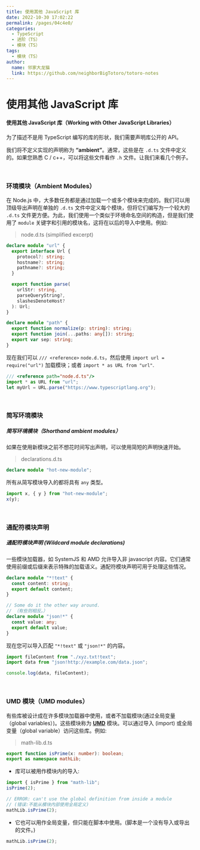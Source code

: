 ```yaml
---
title: 使用其他 JavaScript 库
date: 2022-10-30 17:02:22
permalink: /pages/04c4e0/
categories:
  - TypeScript
  - 进阶（TS）
  - 模块（TS）
tags:
  - 模块（TS）
author: 
  name: 邻家大龙猫
  link: https://github.com/neighborBigTotoro/totoro-notes
---
```




# 使用其他 JavaScript 库

#### 使用其他 JavaScript 库（Working with Other JavaScript Libraries）


为了描述不是用 TypeScript 编写的库的形状，我们需要声明库公开的 API。

我们将不定义实现的声明称为 **“ambient”**。通常，这些是在 `.d.ts` 文件中定义的。如果您熟悉 C / c++，可以将这些文件看作 `.h` 文件。让我们来看几个例子。


<br>


### 环境模块（Ambient Modules）


在 Node.js 中，大多数任务都是通过加载一个或多个模块来完成的。我们可以用顶级导出声明在单独的 `.d.ts` 文件中定义每个模块，但将它们编写为一个较大的 `.d.ts` 文件更方便。为此，我们使用一个类似于环境命名空间的构造，但是我们使用了 `module` 关键字和引用的模块名，这将在以后的导入中使用。例如:

> node.d.ts (simplified excerpt)
``` ts
declare module "url" {
  export interface Url {
    protocol?: string;
    hostname?: string;
    pathname?: string;
  }

  export function parse(
    urlStr: string,
    parseQueryString?,
    slashesDenoteHost?
  ): Url;
}

declare module "path" {
  export function normalize(p: string): string;
  export function join(...paths: any[]): string;
  export var sep: string;
}
```


现在我们可以 `/// <reference>` `node.d.ts`，然后使用 `import url = require("url")` 加载模块；或者 `import * as URL from "url"`.

``` ts
/// <reference path="node.d.ts"/>
import * as URL from "url";
let myUrl = URL.parse("https://www.typescriptlang.org");
```


<br>


### 简写环境模块

##### 简写环境模块（Shorthand ambient modules）

如果在使用新模块之前不想花时间写出声明，可以使用简短的声明快速开始。

> declarations.d.ts
``` ts
declare module "hot-new-module";
```

所有从简写模块导入的都将具有 `any` 类型。
``` ts
import x, { y } from "hot-new-module";
x(y);
```


<br>


### 通配符模块声明

##### 通配符模块声明 (Wildcard module declarations)

一些模块加载器，如 SystemJS 和 AMD 允许导入非 javascript 内容。它们通常使用前缀或后缀来表示特殊的加载语义。通配符模块声明可用于处理这些情况。

``` ts
declare module "*!text" {
  const content: string;
  export default content;
}

// Some do it the other way around.
// （有些则相反。）
declare module "json!*" {
  const value: any;
  export default value;
}
```

现在您可以导入匹配 `"*!text"` 或 `"json!*"` 的内容。
``` ts
import fileContent from "./xyz.txt!text";
import data from "json!http://example.com/data.json";

console.log(data, fileContent);
```


<br>


### UMD 模块（UMD modules）


有些库被设计成在许多模块加载器中使用，或者不加载模块(通过全局变量（global variables）)。这些模块称为 **[UMD](https://github.com/umdjs/umd)** 模块。可以通过导入 (import) 或全局变量（global variable）访问这些库。例如:

> math-lib.d.ts
``` ts
export function isPrime(x: number): boolean;
export as namespace mathLib;
```

- 库可以被用作模块内的导入:
``` ts
import { isPrime } from "math-lib";
isPrime(2);

// ERROR: can't use the global definition from inside a module
// (错误:不能从模块内部使用全局定义)
mathLib.isPrime(2); 
```

- 它也可以用作全局变量，但只能在脚本中使用。(脚本是一个没有导入或导出的文件。)
``` ts
mathLib.isPrime(2);
```